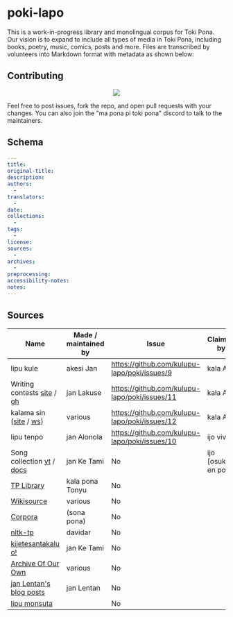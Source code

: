 # poki-lapo
This is a work-in-progress library and monolingual corpus for Toki Pona. Our vision is to expand to include all types of media in Toki Pona, including books, poetry, music, comics, posts and more. Files are transcribed by volunteers into Markdown format with metadata as shown below:

## Contributing

<div align="center">
  <a href="https://github.com/kulupu-lapo/poki/graphs/contributors">
    <img src="https://contrib.rocks/image?repo=kulupu-lapo/poki" />
  </a>
</div>

Feel free to post issues, fork the repo, and open pull requests with your changes.
You can also join the "ma pona pi toki pona" discord to talk to the maintainers.

## Schema

```yaml
---
title:
original-title:
description:
authors:
  -
translators:
  -
date:
collections:
  -
tags:
  -
license:
sources:
  -
archives:
  -
preprocessing:
accessibility-notes:
notes:
---
```

## Sources

| Name                                                                                                                                                                                              | Made / maintained by | Issue                                         | Claimed by            |
|---------------------------------------------------------------------------------------------------------------------------------------------------------------------------------------------------|----------------------|-----------------------------------------------|-----------------------|
| lipu kule                                                                                                                                                                                         | akesi Jan            | https://github.com/kulupu-lapo/poki/issues/9  | kala Asi              |
| Writing contests [site](https://utala.pona.la) / [gh](https://github.com/raacz/utala)                                                                                                             | jan Lakuse           | https://github.com/kulupu-lapo/poki/issues/11 | kala Asi              |
| kalama sin ([site](https://redcircle.com/shows/kalama-sin) / [ws](https://wikisource.org/wiki/Kalama_sin))                                                                                        | various              | https://github.com/kulupu-lapo/poki/issues/12 | kala Asi              |
| lipu tenpo                                                                                                                                                                                        | jan Alonola          | https://github.com/kulupu-lapo/poki/issues/10 | ijo vivi              |
| Song collection [yt](https://www.youtube.com/playlist?list=PLc7R2x5fn6AqRFUR9JzGIqh0FMdtsXRnH) / [docs](https://docs.google.com/spreadsheets/d/1qXextl70wJUo9xJ0VzECLXb3smiroQDT8U2_aAb_ycM/edit) | jan Ke Tami          | No                                            | ijo \[osuka\] en poka |
| [TP Library](https://docs.google.com/document/d/1IdMucmhPCzvoUF94Gp25XCwocWOl4PfQ_wfOkiU8cu8/edit?usp=sharing)                                                                                    | kala pona Tonyu      | No                                            |                       |
| [Wikisource](https://wikisource.org/wiki/Category:Toki_pona)                                                                                                                                      | various              | No                                            |                       |
| [Corpora](https://sona.pona.la/wiki/Corpora)                                                                                                                                                      | (sona pona)          | No                                            |                       |
| [nltk-tp](https://github.com/davidar/nltk-tp/tree/master/Corpus)                                                                                                                                  | davidar              | No                                            |                       |
| [kijetesantakalu o!](https://kijetesantakalu-o.tumblr.com/tagged/comic)                                                                                                                           | jan Ke Tami          | No                                            |                       |
| [Archive Of Our Own](https://archiveofourown.org/works/search?work_search%5Blanguage_id%5D=tok)                                                                                                   | various              | No                                            |                       |
| [jan Lentan's blog posts](https://lipu-sona.pona.la/lentan/)                                                                                                                                      | jan Lentan           | No                                            |                       |
| [lipu monsuta](https://lipumonsuta.neocities.org/)                                                                                                                                                |                      | No                                            |                       |
